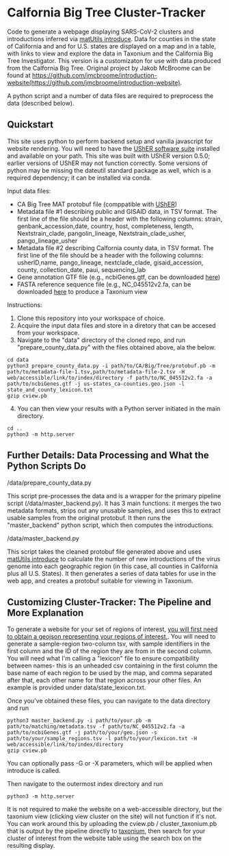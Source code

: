 # Calfornia Big Tree Cluster-Tracker
Code to generate a webpage displaying SARS-CoV-2 clusters and introductions inferred via [matUtils introduce](https://usher-wiki.readthedocs.io/en/latest/matUtils.html#introduce). Data for counties in the state of California and and for U.S. states are displayed on a map and in a table, with links to view and explore the data in Taxonium and the California Big Tree Investigator. This version is a customizaton for use with data produced from the Calfornia Big Tree. Original project by Jakob McBroome can be found at https://github.com/jmcbroome/introduction-website(https://github.com/jmcbroome/introduction-website). 

A python script and a number of data files are required to preprocess the data (described below).

## Quickstart

This site uses python to perform backend setup and vanilla javascript for website rendering. You will need to have the [UShER software suite](https://usher-wiki.readthedocs.io/en/latest/Installation.html) installed and available on your path. This site was built with UShER version 0.5.0; earlier versions of UShER may not function correctly. Some versions of python may be missing the dateutil standard package as well, which is a required dependency; it can be installed via conda.

Input data files:
- CA Big Tree MAT protobuf file (comppatible with [UShER](https://usher-wiki.readthedocs.io/en/latest/matUtils.html#the-mutation-annotated-tree-mat-protocol-buffer-pb))
- Metadata file #1 describing public and GISAID data, in TSV format. The first line of the file should be a header with the following columns: strain, genbank_accession,date, country, host, completeness, length, Nextstrain_clade, pangolin_lineage, Nextstrain_clade_usher, pango_lineage_usher
- Metadata file #2 describing Calfornia county data, in TSV format. The first line of the file should be a header with the following columns: usherID,name, pango_lineage, nextclade_clade, gisaid_accession, county, collection_date, paui, sequencing_lab
- Gene annotation GTF file (e.g., ncbiGenes.gtf, can be downloaded [here](https://usher-wiki.readthedocs.io/en/latest/_downloads/2052d9a7147253e32a3420939550ac63/ncbiGenes.gtf))
- FASTA reference sequence file (e.g., NC_045512v2.fa, can be downloaded [here](https://raw.githubusercontent.com/yatisht/usher/5e83b71829dbe54a37af845fd23d473a8f67b839/test/NC_045512v2.fa) to produce a Taxonium view

Instructions:
1. Clone this repository into your workspace of choice.
2. Acquire the input data files and store in a diretory that can be accesed from your workspace.
3. Navigate to the "data" directory of the cloned repo, and run "prepare_county_data.py" with the files obtained above, ala the below.

```
cd data
python3 prepare_county_data.py -i path/to/CA/Big/Tree/protobuf.pb -m path/to/metadata-file-1.tsv,path/to/metadata-file-2.tsv -H web/accessible/link/to/index/directory -f path/to/NC_045512v2.fa -a path/to/ncbiGenes.gtf -j us-states_ca-counties.geo.json -l state_and_county_lexicon.txt
gzip cview.pb
```

4. You can then view your results with a Python server initiated in the main directory.

```
cd ..
python3 -m http.server
```

## Further Details: Data Processing and What the Python Scripts Do

/data/prepare_county_data.py 

This script pre-processes the data and is a wrapper for the primary pipeline script (/data/master_backend.py). It has 3 main functions: it merges the two metadata formats, strips out any unusable samples, and uses this to extract usable samples from the original protobuf. It then runs the "master_backend" python script, which then computes the introductions.

/data/master_backend.py

This script takes the cleaned protobuf file generated above and uses [matUtils introduce](https://usher-wiki.readthedocs.io/en/latest/matUtils.html#introduce) to calculate the number of new introductions of the virus genome into each geographic region (in this case, all counties in California plus all U.S. States). It then generates a series of data tables for use in the web app, and creates a protobuf suitable for viewing in Taxonium.

## Customizing Cluster-Tracker: The Pipeline and More Explanation

To generate a website for your set of regions of interest, [you will first need to obtain a geojson representing your regions of interest.](https://geojson-maps.ash.ms). You will need to generate a sample-region two-column tsv, with sample identifiers in the first column and the ID of the region they are from in the second column. You will need what I'm calling a "lexicon" file to ensure compatibility between names- this is an unheaded csv containing in the first column the base name of each region to be used by the map, and comma separated after that, each other name for that region across your other files. An example is provided under data/state_lexicon.txt.

Once you've obtained these files, you can navigate to the data directory and run

```
python3 master_backend.py -i path/to/your.pb -m path/to/matching/metadata.tsv -f path/to/NC_045512v2.fa -a path/to/ncbiGenes.gtf -j path/to/your/geo.json -s path/to/your/sample_regions.tsv -l path/to/your/lexicon.txt -H web/accessible/link/to/index/directory
gzip cview.pb
```

You can optionally pass -G or -X parameters, which will be applied when introduce is called. 

Then navigate to the outermost index directory and run 
```
python3 -m http.server
```

It is not required to make the website on a web-accessible directory, but the taxonium view (clicking view cluster on the site) will not function if it's not. You can work around this by uploading the cview.pb / cluster_taxonium.pb that is output by the pipeline directly to [taxonium](https://cov2tree.org/), then search for your cluster of interest from the website table using the search box on the resulting display. 
